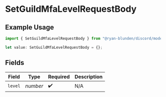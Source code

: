 # SetGuildMfaLevelRequestBody

## Example Usage

```typescript
import { SetGuildMfaLevelRequestBody } from "@ryan-blunden/discord/models/operations";

let value: SetGuildMfaLevelRequestBody = {};
```

## Fields

| Field              | Type               | Required           | Description        |
| ------------------ | ------------------ | ------------------ | ------------------ |
| `level`            | *number*           | :heavy_check_mark: | N/A                |